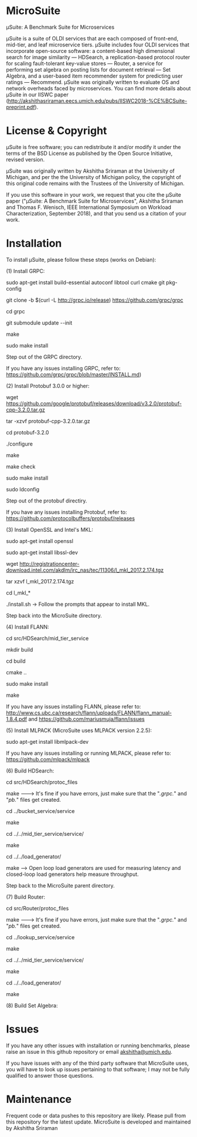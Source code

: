 # MicroSuite
µSuite: A Benchmark Suite for Microservices

µSuite is a suite of OLDI services that are each composed of front-end, mid-tier, and leaf microservice tiers. μSuite includes four OLDI services that incorporate open-source software: a content-based high dimensional search for image similarity — HDSearch, a replication-based protocol router for scaling fault-tolerant key-value stores — Router, a service for performing set algebra on posting lists for document retrieval — Set Algebra, and a user-based item recommender system for predicting user ratings — Recommend.
µSuite was originally written to evaluate OS and network overheads faced by microservices. You can find more details about µSuite in our IISWC paper (http://akshithasriraman.eecs.umich.edu/pubs/IISWC2018-%CE%BCSuite-preprint.pdf).

# License & Copyright
µSuite is free software; you can redistribute it and/or modify it under the terms of the BSD License as published by the Open Source Initiative, revised version.

µSuite was originally written by Akshitha Sriraman at the University of Michigan, and per the the University of Michigan policy, the copyright of this original code remains with the Trustees of the University of Michigan.

If you use this software in your work, we request that you cite the µSuite paper ("μSuite: A Benchmark Suite for Microservices", Akshitha Sriraman and Thomas F. Wenisch, IEEE International Symposium on Workload Characterization, September 2018), and that you send us a citation of your work.

# Installation
To install µSuite, please follow these steps (works on Debian):

(1) Install GRPC:

sudo apt-get install build-essential autoconf libtool curl cmake git pkg-config

git clone -b $(curl -L http://grpc.io/release) https://github.com/grpc/grpc

cd grpc

git submodule update --init

make

sudo make install

Step out of the GRPC directory.

If you have any issues installing GRPC, refer to: https://github.com/grpc/grpc/blob/master/INSTALL.md)

(2) Install Protobuf 3.0.0 or higher:

wget https://github.com/google/protobuf/releases/download/v3.2.0/protobuf-cpp-3.2.0.tar.gz

tar -xzvf protobuf-cpp-3.2.0.tar.gz

cd protobuf-3.2.0

./configure

make

make check

sudo make install

sudo ldconfig

Step out of the protobuf directiry.

If you have any issues installing Protobuf, refer to: https://github.com/protocolbuffers/protobuf/releases


(3) Install OpenSSL and Intel's MKL:

sudo apt-get install openssl

sudo apt-get install libssl-dev

wget http://registrationcenter-download.intel.com/akdlm/irc_nas/tec/11306/l_mkl_2017.2.174.tgz

tar xzvf l_mkl_2017.2.174.tgz

cd l_mkl_*

./install.sh   -> Follow the prompts that appear to install MKL.

Step back into the MicroSuite directory.


(4) Install FLANN:

cd src/HDSearch/mid_tier_service

mkdir build

cd build

cmake ..

sudo make install

make

If you have any issues installing FLANN, please refer to: http://www.cs.ubc.ca/research/flann/uploads/FLANN/flann_manual-1.8.4.pdf and https://github.com/mariusmuja/flann/issues

(5) Install MLPACK (MicroSuite uses MLPACK version 2.2.5):

sudo apt-get install libmlpack-dev

If you have any issues installing or running MLPACK, please refer to: https://github.com/mlpack/mlpack

(6) Build HDSearch:

cd src/HDSearch/protoc_files

make  ---> It's fine if you have errors, just make sure that the "*.grpc.*" and "*pb.*" files get created.

cd ../bucket_service/service

make

cd ../../mid_tier_service/service/

make

cd ../../load_generator/

make  --> Open loop load generators are used for measuring latency and closed-loop load generators help measure throughput.

Step back to the MicroSuite parent directory.

(7) Build Router:

cd src/Router/protoc_files

make  ---> It's fine if you have errors, just make sure that the "*.grpc.*" and "*pb.*" files get created.

cd ../lookup_service/service

make

cd ../../mid_tier_service/service/

make

cd ../../load_generator/

make

(8) Build Set Algebra:

















# Issues
If you have any other issues with installation or running benchmarks, please raise an issue in this github repository or email akshitha@umich.edu.

If you have issues with any of the third party software that MicroSuite uses, you will have to look up issues pertaining to that software; I may not be fully qualified to answer those questions.

# Maintenance
Frequent code or data pushes to this repository are likely. Please pull from this repository for the latest update.
MicroSuite is developed and maintained by Akshitha Sriraman
